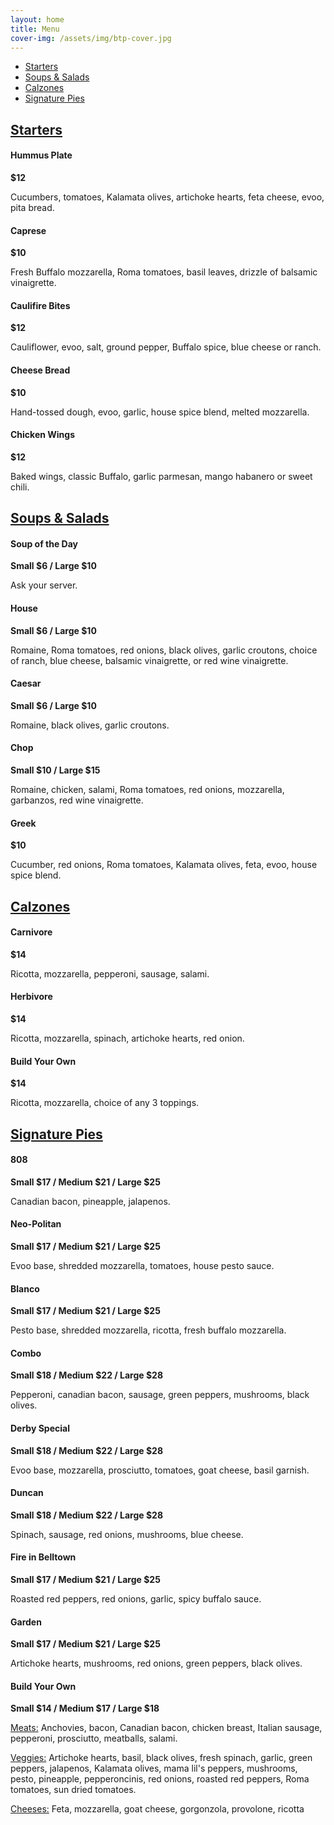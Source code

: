```yaml
---
layout: home
title: Menu
cover-img: /assets/img/btp-cover.jpg
---
```


<ul class="nav justify-content-center">
  <li class="nav-item"><a class="nav-link" href="#starters">Starters</a></li>
  <li class="nav-item"><a class="nav-link" href="#soups-amp-salads">Soups &amp; Salads</a></li>
  <li class="nav-item"><a class="nav-link" href="#calzones">Calzones</a></li>
  <li class="nav-item"><a class="nav-link" href="#signature-pies">Signature Pies</a></li>
</ul>

## <u>Starters</u>

<h4 class="d-inline-block">Hummus Plate</h4><div class="float-md-right mt-md-3"><b>$12</b></div>
<p class="mt-0">Cucumbers, tomatoes, Kalamata olives, artichoke hearts, feta cheese, evoo, pita bread.</p>

<h4 class="d-inline-block">Caprese</h4><div class="float-md-right mt-md-3"><b>$10</b></div>
<p class="mt-0">Fresh Buffalo mozzarella, Roma tomatoes, basil leaves, drizzle of balsamic vinaigrette.</p>

<h4 class="d-inline-block">Caulifire Bites</h4><div class="float-md-right mt-md-3"><b>$12</b></div>
<p class="mt-0">Cauliflower, evoo, salt, ground pepper, Buffalo spice, blue cheese or ranch.</p>

<h4 class="d-inline-block">Cheese Bread</h4><div class="float-md-right mt-md-3"><b>$10</b></div>
<p class="mt-0">Hand-tossed dough, evoo, garlic, house spice blend, melted mozzarella.</p>

<h4 class="d-inline-block">Chicken Wings</h4><div class="float-md-right mt-md-3"><b>$12</b></div>
<p class="mt-0">Baked wings, classic Buffalo, garlic parmesan, mango habanero or sweet chili.</p>

## <u>Soups &amp; Salads</u>

<h4 class="d-inline-block">Soup of the Day</h4><div class="float-md-right mt-md-3"><b>Small $6 / Large $10</b></div>
<p class="mt-0">Ask your server.</p>

<h4 class="d-inline-block">House</h4><div class="float-md-right mt-md-3"><b>Small $6 / Large $10</b></div>
<p class="mt-0">Romaine, Roma tomatoes, red onions, black olives, garlic croutons, choice of ranch, blue cheese, balsamic vinaigrette, or red wine vinaigrette.</p>

<h4 class="d-inline-block">Caesar</h4><div class="float-md-right mt-md-3"><b>Small $6 / Large $10</b></div>
<p class="mt-0">Romaine, black olives, garlic croutons.</p>

<h4 class="d-inline-block">Chop</h4><div class="float-md-right mt-md-3"><b>Small $10 / Large $15</b></div>
<p class="mt-0">Romaine, chicken, salami, Roma tomatoes, red onions, mozzarella, garbanzos, red wine vinaigrette.</p>

<h4 class="d-inline-block">Greek</h4><div class="float-md-right mt-md-3"><b>$10</b></div>
<p class="mt-0">Cucumber, red onions, Roma tomatoes, Kalamata olives, feta, evoo, house spice blend.</p>

## <u>Calzones</u>

<h4 class="d-inline-block">Carnivore</h4><div class="float-md-right mt-md-3"><b>$14</b></div>
<p class="mt-0">Ricotta, mozzarella, pepperoni, sausage, salami.</p>

<h4 class="d-inline-block">Herbivore</h4><div class="float-md-right mt-md-3"><b>$14</b></div>
<p class="mt-0">Ricotta, mozzarella, spinach, artichoke hearts, red onion.</p>

<h4 class="d-inline-block">Build Your Own</h4><div class="float-md-right mt-md-3"><b>$14</b></div>
<p class="mt-0">Ricotta, mozzarella, choice of any 3 toppings.</p>

## <u>Signature Pies</u>

<h4 class="d-inline-block">808</h4><div class="float-md-right mt-md-3"><b>Small $17 / Medium $21 / Large $25</b></div>
<p class="mt-0">Canadian bacon, pineapple, jalapenos.</p>

<h4 class="d-inline-block">Neo-Politan</h4><div class="float-md-right mt-md-3"><b>Small $17 / Medium $21 / Large $25</b></div>
<p class="mt-0">Evoo base, shredded mozzarella, tomatoes, house pesto sauce.</p>

<h4 class="d-inline-block">Blanco</h4><div class="float-md-right mt-md-3"><b>Small $17 / Medium $21 / Large $25</b></div>
<p class="mt-0">Pesto base, shredded mozzarella, ricotta, fresh buffalo mozzarella.</p>

<h4 class="d-inline-block">Combo</h4><div class="float-md-right mt-md-3"><b>Small $18 / Medium $22 / Large $28</b></div>
<p class="mt-0">Pepperoni, canadian bacon, sausage, green peppers, mushrooms, black olives.</p>

<h4 class="d-inline-block">Derby Special</h4><div class="float-md-right mt-md-3"><b>Small $18 / Medium $22 / Large $28</b></div>
<p class="mt-0">Evoo base, mozzarella, prosciutto, tomatoes, goat cheese, basil garnish.</p>

<h4 class="d-inline-block">Duncan</h4><div class="float-md-right mt-md-3"><b>Small $18 / Medium $22 / Large $28</b></div>
<p class="mt-0">Spinach, sausage, red onions, mushrooms, blue cheese.</p>

<h4 class="d-inline-block">Fire in Belltown</h4><div class="float-md-right mt-md-3"><b>Small $17 / Medium $21 / Large $25</b></div>
<p class="mt-0">Roasted red peppers, red onions, garlic, spicy buffalo sauce.</p>

<h4 class="d-inline-block">Garden</h4><div class="float-md-right mt-md-3"><b>Small $17 / Medium $21 / Large $25</b></div>
<p class="mt-0">Artichoke hearts, mushrooms, red onions, green peppers, black olives.</p>

<h4 class="d-inline-block">Build Your Own</h4><div class="float-md-right mt-md-3"><b>Small $14 / Medium $17 / Large $18</b></div>

<p class="mt-0 mb-1"><u>Meats:</u> Anchovies, bacon, Canadian bacon, chicken breast, Italian sausage, pepperoni, prosciutto, meatballs, salami.</p>

<p class="mt-0 mb-1"><u>Veggies:</u> Artichoke hearts, basil, black olives, fresh spinach, garlic, green peppers, jalapenos, Kalamata olives, mama lil's peppers, mushrooms, pesto, pineapple, pepperoncinis, red onions, roasted red peppers, Roma tomatoes, sun dried tomatoes.</p>

<p class="mt-0"><u>Cheeses:</u> Feta, mozzarella, goat cheese, gorgonzola, provolone, ricotta</p>
